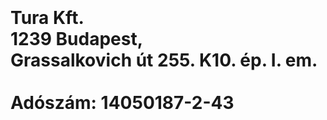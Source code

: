 <html>
<body>

<h1>
  <br>
    <br>
  Tura Kft.<br> 
  1239 Budapest, <br> 
  Grassalkovich út 255. K10. ép. I. em.
  <br>
    <br>
  Adószám: 14050187-2-43
 </h1>
</body>
</html>
